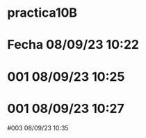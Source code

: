 # practica10B
# Fecha 08/09/23 10:22
# 001 08/09/23 10:25
# 001 08/09/23 10:27

#003 08/09/23 10:35
